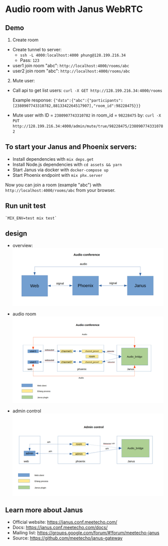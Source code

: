 # Audio room with Janus WebRTC

## Demo

1. Create room
- Create tunnel to server:
    + `ssh -L 4000:localhost:4000 phung@128.199.216.34`
    + Pass: `123`
- user1 join room "abc":
    `http://localhost:4000/rooms/abc`
- user2 join room "abc":
    `http://localhost:4000/rooms/abc`

2. Mute user:
- Call api to get list users: 
    `curl -X GET http://128.199.216.34:4000/rooms`

    Example response:
    `{"data":{"abc":{"participants":[2380907743310782,8813342264517907],"room_id":98228475}}}`

- Mute user with ID = `2380907743310782` in room_id = `98228475` by: 
    `curl -X PUT http://128.199.216.34:4000/admin/mute/true/98228475/2380907743310782`

## To start your Janus and Phoenix servers:

- Install dependencies with `mix deps.get`
- Install Node.js dependencies with `cd assets && yarn`
- Start Janus via docker with `docker-compose up`
- Start Phoenix endpoint with `mix phx.server`

Now you can join a room (example "abc") with `http://localhost:4000/rooms/abc` from your browser.

## Run unit test

    `MIX_ENV=test mix test`

## design
- overview:
![Optional Text](./docs/1.jpg)

- audio room
![Optional Text](./docs/2.jpg)

- admin control
![Optional Text](./docs/3.jpg)

## Learn more about Janus

- Official website: https://janus.conf.meetecho.com/
- Docs: https://janus.conf.meetecho.com/docs/
- Mailing list: https://groups.google.com/forum/#!forum/meetecho-janus
- Source: https://github.com/meetecho/janus-gateway